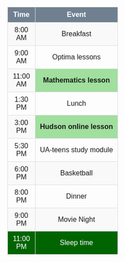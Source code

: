 <!DOCTYPE html>
<html lang="en">
<head>
  <meta charset="UTF-8">
  <title> My Busy Day Schedule</title>
  <style>
    table {
      width: 50%;
      border-collapse: collapse;
      margin-top: 20px;
    }
    th, td {
      border: 1px solid #ddd;
      padding: 8px;
      text-align: center;
      font-family: 'Calibri', sans-serif;
    }
    th {
      background-color: slategray;
      color: white; 
    }
    tr:nth-child(even) {
      background-color: #f9f9f9;
    }
      .important-event {
      background-color: #a0df9e;
      font-weight: bold;
    }
    .early-morning {
      background-color: #708090;
    }
    .sleep-time {
      background-color: #006400; 
      color: white;
    }
    td:first-child {
      width: 25%;
    }
  </style>
</head>
<body>
<table>
  <tr>
    <th>Time</th>
    <th>Event</th>
  </tr>
  <tr class="early-morning">
    <td>8:00 AM</td>
    <td> Breakfast</td>
  </tr>
  <tr>
    <td>9:00 AM</td>
    <td> Optima lessons</td>
  </tr>
<tr>
    <td>11:00 AM</td>
    <td class="important-event"> Mathematics lesson</td>
  </tr>
  <tr>
    <td>1:30 PM</td>
    <td> Lunch</td>
  </tr>
  <tr>
    <td>3:00 PM</td>
    <td class="important-event"> Hudson online lesson</td>
  </tr>
  <tr>
    <td>5:30 PM</td>
    <td> UA-teens study module</td>
  </tr>
  <tr>
    <td>6:00 PM</td>
    <td> Basketball </td>
  </tr>
  <tr>
    <td>8:00 PM</td>
    <td> Dinner</td>
  </tr>
<tr>
    <td>9:00 PM</td>
    <td> Movie Night</td>
  </tr>
  <tr class="sleep-time">
    <td>11:00 PM</td>
    <td> Sleep time</td>
  </tr>
</table>

</body>
</html>

